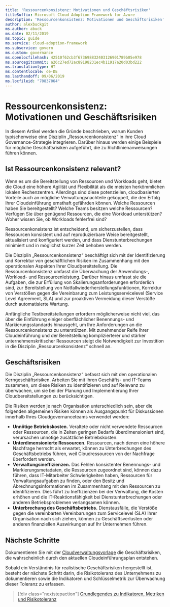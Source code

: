 ```yaml
---
title: 'Ressourcenkonsistenz: Motivationen und Geschäftsrisiken'
titleSuffix: Microsoft Cloud Adoption Framework for Azure
description: 'Ressourcenkonsistenz: Motivationen und Geschäftsrisiken'
author: alexbuckgit
ms.author: abuck
ms.date: 02/11/2019
ms.topic: guide
ms.service: cloud-adoption-framework
ms.subservice: govern
ms.custom: governance
ms.openlocfilehash: 42510f62cb3f673698832403126901789b05e978
ms.sourcegitcommit: a26c27ed72ac89198231ec4b11917a20d03bd222
ms.translationtype: HT
ms.contentlocale: de-DE
ms.lasthandoff: 09/06/2019
ms.locfileid: "70837064"
---
```

# <a name="resource-consistency-motivations-and-business-risks"></a>Ressourcenkonsistenz: Motivationen und Geschäftsrisiken

In diesem Artikel werden die Gründe beschrieben, warum Kunden typischerweise eine Disziplin „Ressourcenkonsistenz“ in ihre Cloud Governance-Strategie integrieren. Darüber hinaus werden einige Beispiele für mögliche Geschäftsrisiken aufgeführt, die zu Richtlinienanweisungen führen können.

<!-- markdownlint-disable MD026 -->

## <a name="is-resource-consistency-relevant"></a>Ist Ressourcenkonsistenz relevant?

Wenn es um die Bereitstellung von Ressourcen und Workloads geht, bietet die Cloud eine höhere Agilität und Flexibilität als die meisten herkömmlichen lokalen Rechenzentren. Allerdings sind diese potenziellen, cloudbasierten Vorteile auch an mögliche Verwaltungsnachteile gekoppelt, die den Erfolg Ihrer Cloudeinführung ernsthaft gefährden können. Welche Ressourcen haben Sie bereitgestellt? Welche Teams besitzen welche Ressourcen? Verfügen Sie über genügend Ressourcen, die eine Workload unterstützen? Woher wissen Sie, ob Workloads fehlerfrei sind?

Ressourcenkonsistenz ist entscheidend, um sicherzustellen, dass Ressourcen konsistent und auf reproduzierbare Weise bereitgestellt, aktualisiert und konfiguriert werden, und dass Dienstunterbrechungen minimiert und in möglichst kurzer Zeit behoben werden.

Die Disziplin „Ressourcenkonsistenz“ beschäftigt sich mit der Identifizierung und Korrektur von geschäftlichen Risiken im Zusammenhang mit den operationalen Aspekten Ihrer Cloudbereitstellung. Die Ressourcenkonsistenz umfasst die Überwachung der Anwendungs-, Workload- und Ressourcenleistung. Darüber hinaus umfasst sie die Aufgaben, die zur Erfüllung von Skalierungsanforderungen erforderlich sind, zur Bereitstellung von Notfallwiederherstellungsfunktionen, Korrektur von Verstößen gegen die Vereinbarung zum Leistungsservicelevel (Service Level Agreement, SLA) und zur proaktiven Vermeidung dieser Verstöße durch automatisierte Wartung.

Anfängliche Testbereitstellungen erfordern möglicherweise nicht viel, das über die Einführung einiger oberflächlicher Benennungs- und Markierungsstandards hinausgeht, um Ihre Anforderungen an die Ressourcenkonsistenz zu unterstützen. Mit zunehmender Reife Ihrer Cloudeinführung und der Bereitstellung komplizierterer und stärker unternehmenskritischer Ressourcen steigt die Notwendigkeit zur Investition in die Disziplin „Ressourcenkonsistenz“ schnell an.

## <a name="business-risk"></a>Geschäftsrisiken

Die Disziplin „Ressourcenkonsistenz“ befasst sich mit den operationalen Kerngeschäftsrisiken. Arbeiten Sie mit Ihren Geschäfts- und IT-Teams zusammen, um diese Risiken zu identifizieren und auf Relevanz zu überwachen, um sie bei der Planung und Implementierung Ihrer Cloudbereitstellungen zu berücksichtigen.

Die Risiken werden je nach Organisation unterschiedlich sein, aber die folgenden allgemeinen Risiken können als Ausgangspunkt für Diskussionen innerhalb Ihres Cloudgovernanceteams verwendet werden:

- **Unnötige Betriebskosten.** Veraltete oder nicht verwendete Ressourcen oder Ressourcen, die in Zeiten geringen Bedarfs überdimensioniert sind, verursachen unnötige zusätzliche Betriebskosten.
- **Unterdimensionierte Ressourcen.** Ressourcen, nach denen eine höhere Nachfrage herrscht als erwartet, können zu Unterbrechungen des Geschäftsbetriebs führen, weil Cloudressourcen von der Nachfrage überfordert werden.
- **Verwaltungsineffizienzen.** Das Fehlen konsistenter Benennungs- und Markierungsmetadaten, die Ressourcen zugeordnet sind, können dazu führen, dass IT-Mitarbeiter Schwierigkeiten haben, Ressourcen für Verwaltungsaufgaben zu finden, oder den Besitz und Abrechnungsinformationen im Zusammenhang mit den Ressourcen zu identifizieren. Dies führt zu Ineffizienzen bei der Verwaltung, die Kosten erhöhen und die IT-Reaktionsfähigkeit bei Dienstunterbrechungen oder anderen Betriebsproblemen verlangsamen können.
- **Unterbrechung des Geschäftsbetriebs.** Dienstausfälle, die Verstöße gegen die vereinbarten Vereinbarungen zum Servicelevel (SLA) Ihrer Organisation nach sich ziehen, können zu Geschäftsverlusten oder anderen finanziellen Auswirkungen auf Ihr Unternehmen führen.

## <a name="next-steps"></a>Nächste Schritte

Dokumentieren Sie mit der [Cloudverwaltungsvorlage](./template.md) die Geschäftsrisiken, die wahrscheinlich durch den aktuellen Cloudeinführungsplan entstehen.

Sobald ein Verständnis für realistische Geschäftsrisiken hergestellt ist, besteht der nächste Schritt darin, die Risikotoleranz des Unternehmens zu dokumentieren sowie die Indikatoren und Schlüsselmetrik zur Überwachung dieser Toleranz zu erfassen.

> [!div class="nextstepaction"]
> [Grundlegendes zu Indikatoren, Metriken und Risikotoleranz](./metrics-tolerance.md)
